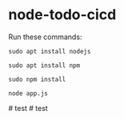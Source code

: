 # node-todo-cicd

Run these commands:


`sudo apt install nodejs`


`sudo apt install npm`


`sudo npm install`

`node app.js`

#   t e s t  
 #   t e s t  
 